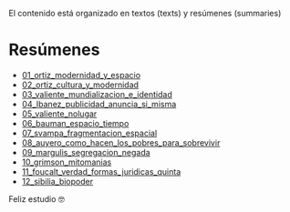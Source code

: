 
El contenido está organizado en textos (texts) y resúmenes (summaries)

# Resúmenes

- [01_ortiz_modernidad_y_espacio](/summaries/01_ortiz_modernidad_y_espacio)
- [02_ortiz_cultura_y_modernidad](/summaries/02_ortiz_cultura_y_modernidad)
- [03_valiente_mundializacion_e_identidad](/summaries/03_valiente_mundializacion_e_identidad)
- [04_Ibanez_publicidad_anuncia_si_misma](/summaries/04_Ibanez_publicidad_anuncia_si_misma)
- [05_valiente_nolugar](/summaries/05_valiente_nolugar)
- [06_bauman_espacio_tiempo](/summaries/06_bauman_espacio_tiempo)
- [07_svampa_fragmentacion_espacial](/summaries/07_svampa_fragmentacion_espacial)
- [08_auyero_como_hacen_los_pobres_para_sobrevivir](/summaries/08_auyero_como_hacen_los_pobres_para_sobrevivir)
- [09_margulis_segregacion_negada](/summaries/09_margulis_segregacion_negada)
- [10_grimson_mitomanias](/summaries/10_grimson_mitomanias)
- [11_foucalt_verdad_formas_juridicas_quinta](/summaries/11_foucalt_verdad_formas_juridicas_quinta)
- [12_sibilia_biopoder](/summaries/12_sibilia_biopoder)

Feliz estudio 🤓
